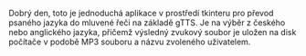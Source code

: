 Dobrý den, 
toto je jednoduchá aplikace v prostředí tkinteru pro převod psaného jazyka do mluvené řeči na základě gTTS. Je na výběr z českého nebo anglického jazyka, přičemž 
výsledný zvukový soubor je uložen na disk počítače v podobě MP3 souboru a názvu zvoleného uživatelem. 

